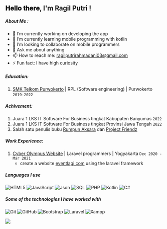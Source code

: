 <h2> 𝐇𝐞𝐥𝐥𝐨 𝐭𝐡𝐞𝐫𝐞, I'm Ragil Putri ! </h2>

##### About Me :

- 🔭 I’m currently working on developing the app
- 🌱 I’m currently learning mobile programming with kotlin
- 👯 I’m looking to collaborate on mobile programmers
- 💬 Ask me about anything
- 📫 How to reach me: ragilputrirahmadani03@gmail.com
- ⚡ Fun fact: I have high curiosity

##### Education:

1. [SMK Telkom Purwokerto](https://smktelkom-pwt.sch.id/) | RPL (Software engineering) | Purwokerto `2019-2022`

##### Achivement:

1. Juara 1 LKS IT Software For Business tingkat Kabupaten Banyumas `2022`
2. Juara 1 LKS IT Software For Business tingkat Provinsi Jawa Tengah `2022`
3. Salah satu penulis buku [Rumpun Aksara](https://ebooks.gramedia.com/books/rumpun-aksara) dan [Project Friendz](https://ebooks.gramedia.com/books/project-friendz)

##### Work Experience:

1. [Cyber Olympus Website](http://www.cyberolympus.com/) | Laravel programmers | Yogyakarta `Dec 2020 - Mar 2021`
   - create a website [eventlagi.com](https://eventlagi.com/) using the laravel framework

##### Languages I use

![HTML5](https://img.shields.io/badge/-HTML5-000000?style=flat&logo=html5)
![JavaScript](https://img.shields.io/badge/-JavaScript-000000?style=flat&logo=javascript)
![Json](https://img.shields.io/badge/-json-000000?style=flat&logo=Json)
![SQL](https://img.shields.io/badge/-Mysql-000000?style=flat&logo=Mysql)
![PHP](https://img.shields.io/badge/-PHP-000000?style=flat&logo=PHP)
![Kotlin](https://img.shields.io/badge/-Kotlin-000000?style=flat&logo=Kotlin)
![C#](https://img.shields.io/badge/-Csharp-000000?style=flat&logo=Csharp)

##### Some of the technologies I have worked with

![Git](https://img.shields.io/badge/-Git-222222?style=flat&logo=git&logoColor=F05032)
![GitHub](https://img.shields.io/badge/-GitHub-222222?style=flat&logo=github&logoColor=181717)
![Bootstrap](https://img.shields.io/badge/-Bootstrap-222222?style=flat&logo=Bootstrap&logoColor=61DAFB)
![Laravel](https://img.shields.io/badge/-Laravel-000000?style=flat&logo=Laravel)
![Xampp](https://img.shields.io/badge/-Xampp-000000?style=flat&logo=Xampp)


<img src="https://komarev.com/ghpvc/?username=ragilputri&color=blue&style=flat-square" align="left" />
